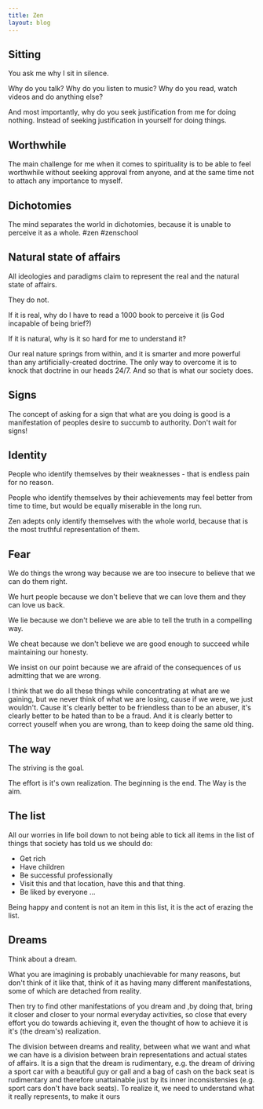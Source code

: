 ```yaml
---
title: Zen
layout: blog
---
```


Sitting
---

You ask me why I sit in silence.

Why do you talk?
Why do you listen to music?
Why do you read, watch videos and do anything else?

And most importantly, why do you seek justification from me for doing nothing.
Instead of seeking justification in yourself for doing things.

Worthwhile
---

The main challenge for me when it comes to spirituality is to be able to feel worthwhile without seeking approval from anyone, and at the same time not to attach any importance to myself.

Dichotomies
---

The mind separates the world in dichotomies, because it is unable to perceive it as a whole. #zen #zenschool

Natural state of affairs
---

All ideologies and paradigms claim to represent the real and the natural state of affairs.

They do not.

If it is real, why do I have to read a 1000 book to perceive it (is God incapable of being brief?)

If it is natural, why is it so hard for me to understand it?

Our real nature springs from within, and it is smarter and more powerful than any artificially-created doctrine. The only way to overcome it is to knock that doctrine in our heads 24/7. And so that is what our society does.

Signs
---
The concept of asking for a sign that what are you doing is good is a manifestation of peoples desire  to succumb to authority. Don't wait for signs!

Identity
---

People who identify themselves by their weaknesses - that is endless pain for no reason.

People who identify themselves by their achievements may feel better from time to time, but would be equally miserable in the long run.

Zen adepts only identify themselves with the whole world, because that is the most truthful representation of them. 

Fear
---
We do things the wrong way because we are too insecure to believe that we can do them right.

We hurt people because we don't believe that we can love them and they can love us back. 

We lie because we don't believe we are able to tell the truth in a compelling way.

We cheat because we don't believe we are good enough to succeed while maintaining our honesty.

We insist on our point because we are afraid of the consequences of us admitting that we are wrong.

I think that we do all these things while concentrating at what are we gaining, but we never think of what we are losing, cause if we were, we just wouldn't. Cause it's clearly better to be friendless than to be an abuser, it's clearly better to be hated than to be a fraud. And it is clearly better to correct youself when you are wrong, than to keep doing the same old thing.


The way
---
The striving is the goal.

The effort is it's own realization.
The beginning is the end.
The Way is the aim.

The list
---
All our worries in life boil down to not being able to tick all items in the list of things that society has told us we should do: 

- Get rich
- Have children
- Be successful professionally
- Visit this and that location, have this and that thing.
- Be liked by everyone
...

Being happy and content is not an item in this list, it is the act of erazing the list.


Dreams
---
Think about a dream.

What you are imagining is probably unachievable for many reasons, but don't think of it like that, think of it as having many different manifestations, some of which are detached from reality.

Then try to find other manifestations of you dream and ,by doing that, bring it closer and closer to your normal everyday activities, so close that every effort you do towards achieving it, even the thought of how to achieve it is it's (the dream's) realization.

The division between dreams and reality, between what we want and what we can have is a division between brain representations and actual states of affairs. It is a sign that the dream is rudimentary, e.g. the dream of driving a sport car with a beautiful guy or gall and a bag of cash on the back seat is rudimentary and therefore unattainable just by its inner inconsistensies (e.g. sport cars don't have back seats). To realize it, we need to understand what it really represents, to make it ours

